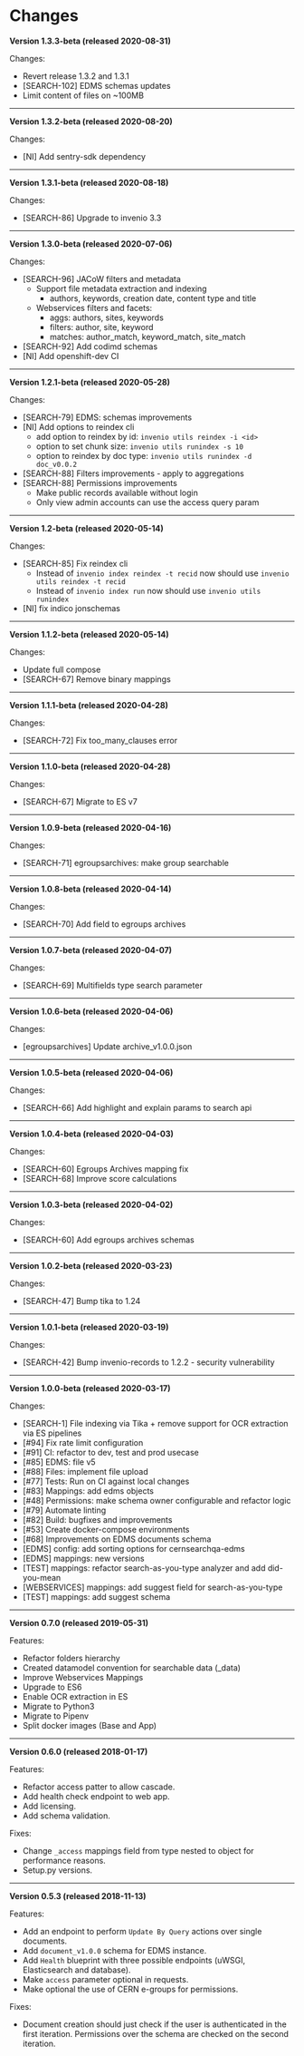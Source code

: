 Changes
=======

**Version 1.3.3-beta (released 2020-08-31)**

Changes:

- Revert release 1.3.2 and 1.3.1
- [SEARCH-102] EDMS schemas updates
- Limit content of files on ~100MB

---- 
**Version 1.3.2-beta (released 2020-08-20)**

Changes:

- [NI] Add sentry-sdk dependency

---- 
**Version 1.3.1-beta (released 2020-08-18)**

Changes:

- [SEARCH-86] Upgrade to invenio 3.3

---- 
**Version 1.3.0-beta (released 2020-07-06)**

Changes:
- [SEARCH-96] JACoW filters and metadata
    - Support file metadata extraction and indexing
         - authors, keywords, creation date, content type and title
    - Webservices filters and facets:
         - aggs: authors, sites, keywords
         - filters: author, site, keyword
         - matches: author_match, keyword_match, site_match
- [SEARCH-92] Add codimd schemas
- [NI] Add openshift-dev CI

---- 

**Version 1.2.1-beta (released 2020-05-28)**

Changes:
- [SEARCH-79] EDMS: schemas improvements
- [NI] Add options to reindex cli
    - add option to reindex by id: `invenio utils reindex -i <id>`
    - option to set chunk size: `invenio utils runindex -s 10`
    - option to reindex by doc type: `invenio utils runindex -d doc_v0.0.2`
- [SEARCH-88] Filters improvements - apply to aggregations
- [SEARCH-88] Permissions improvements
    - Make public records available without login
    - Only view admin accounts can use the access query param

---- 

**Version 1.2-beta (released 2020-05-14)**

Changes:
- [SEARCH-85] Fix reindex cli
    - Instead of `invenio index reindex -t recid` now should use `invenio utils reindex -t recid`
    - Instead of `invenio index run` now should use `invenio utils runindex`
- [NI] fix indico jonschemas

---- 

**Version 1.1.2-beta (released 2020-05-14)**

Changes:
- Update full compose
- [SEARCH-67] Remove binary mappings

---- 

**Version 1.1.1-beta (released 2020-04-28)**

Changes:
- [SEARCH-72] Fix too_many_clauses error

----

**Version 1.1.0-beta (released 2020-04-28)**

Changes:
- [SEARCH-67] Migrate to ES v7

----

**Version 1.0.9-beta (released 2020-04-16)**

Changes:
- [SEARCH-71] egroupsarchives: make group searchable

----

**Version 1.0.8-beta (released 2020-04-14)**

Changes:
- [SEARCH-70] Add field to egroups archives

----


**Version 1.0.7-beta (released 2020-04-07)**

Changes:
- [SEARCH-69] Multifields type search parameter


----

**Version 1.0.6-beta (released 2020-04-06)**

Changes:
- [egroupsarchives] Update archive_v1.0.0.json

----

**Version 1.0.5-beta (released 2020-04-06)**

Changes:
- [SEARCH-66] Add highlight and explain params to search api

----

**Version 1.0.4-beta (released 2020-04-03)**

Changes:
- [SEARCH-60] Egroups Archives mapping fix
- [SEARCH-68] Improve score calculations

----

**Version 1.0.3-beta (released 2020-04-02)**

Changes:
- [SEARCH-60] Add egroups archives schemas

----

**Version 1.0.2-beta (released 2020-03-23)**

Changes:
- [SEARCH-47] Bump tika to 1.24 

----

**Version 1.0.1-beta (released 2020-03-19)**

Changes:
- [SEARCH-42] Bump invenio-records to 1.2.2 - security vulnerability

----

**Version 1.0.0-beta (released 2020-03-17)**

Changes:

- [SEARCH-1] File indexing via Tika + remove support for OCR extraction via ES pipelines
- [#94] Fix rate limit configuration
- [#91] CI: refactor to dev, test and prod usecase
- [#85] EDMS: file v5
- [#88] Files: implement file upload
- [#77] Tests: Run on CI against local changes
- [#83] Mappings: add edms objects
- [#48] Permissions: make schema owner configurable and refactor logic
- [#79] Automate linting
- [#82] Build: bugfixes and improvements
- [#53] Create docker-compose environments
- [#68] Improvements on EDMS documents schema
- [EDMS] config: add sorting options for cernsearchqa-edms
- [EDMS] mappings: new versions
- [TEST] mappings: refactor search-as-you-type analyzer and add did-you-mean
- [WEBSERVICES] mappings: add suggest field for search-as-you-type
- [TEST] mappings: add suggest schema


----

**Version 0.7.0 (released 2019-05-31)**

Features:

- Refactor folders hierarchy
- Created datamodel convention for searchable data (_data)
- Improve Webservices Mappings
- Upgrade to ES6
- Enable OCR extraction in ES
- Migrate to Python3
- Migrate to Pipenv
- Split docker images (Base and App)

----

**Version 0.6.0 (released 2018-01-17)**

Features:

- Refactor access patter to allow cascade.
- Add health check endpoint to web app.
- Add licensing.
- Add schema validation.

Fixes:

- Change ``_access`` mappings field from type nested to object for performance reasons.
- Setup.py versions.

----

**Version 0.5.3 (released 2018-11-13)**

Features:

- Add an endpoint to perform ``Update By Query`` actions over single documents.
- Add ``document_v1.0.0`` schema for EDMS instance.
- Add ``Health`` blueprint with three possible endpoints (uWSGI, Elasticsearch and database).
- Make ``access`` parameter optional in requests.
- Make optional the use of CERN e-groups for permissions.

Fixes:

- Document creation should just check if the user is authenticated in the first iteration. Permissions over the schema are checked on the second iteration. 
